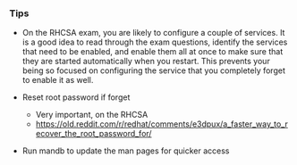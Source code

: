 ### Tips
* On the RHCSA exam, you are likely to configure a couple of services. It is a
good idea to read through the exam questions, identify the services that need to be
enabled, and enable them all at once to make sure that they are started automatically
when you restart. This prevents your being so focused on configuring the service that
you completely forget to enable it as well.


* Reset root password if forget
    * Very important, on the RHCSA
    * https://old.reddit.com/r/redhat/comments/e3dpux/a_faster_way_to_recover_the_root_password_for/


* Run mandb to update the man pages for quicker access


